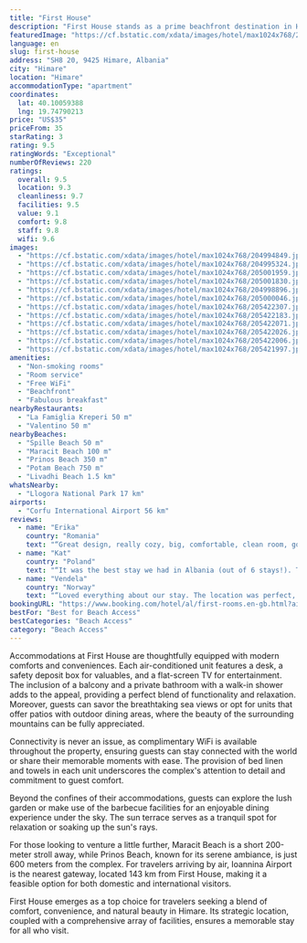 ```yaml
---
title: "First House"
description: "First House stands as a prime beachfront destination in Himare, mere steps away from the pristine Spille Beach."
featuredImage: "https://cf.bstatic.com/xdata/images/hotel/max1024x768/204994849.jpg?k=64f4ddfbc28d9b5130b5f754eb953e63a7a0cad3011e7fc48d3e1b1126c6344e&o=&hp=1"
language: en
slug: first-house
address: "SH8 20, 9425 Himare, Albania"
city: "Himare"
location: "Himare"
accommodationType: "apartment"
coordinates:
  lat: 40.10059388
  lng: 19.74790213
price: "US$35"
priceFrom: 35
starRating: 3
rating: 9.5
ratingWords: "Exceptional"
numberOfReviews: 220
ratings:
  overall: 9.5
  location: 9.3
  cleanliness: 9.7
  facilities: 9.5
  value: 9.1
  comfort: 9.8
  staff: 9.8
  wifi: 9.6
images:
  - "https://cf.bstatic.com/xdata/images/hotel/max1024x768/204994849.jpg?k=64f4ddfbc28d9b5130b5f754eb953e63a7a0cad3011e7fc48d3e1b1126c6344e&o=&hp=1"
  - "https://cf.bstatic.com/xdata/images/hotel/max1024x768/204995324.jpg?k=1d68c230b4a1522b8b1147fa8f274d19ef047b075c148b6217d3ec66e84630c1&o=&hp=1"
  - "https://cf.bstatic.com/xdata/images/hotel/max1024x768/205001959.jpg?k=861dd3633017856d60b06bac56ceb3e890dddf3f5474750b9a46612f801aa465&o=&hp=1"
  - "https://cf.bstatic.com/xdata/images/hotel/max1024x768/205001830.jpg?k=e69b088a825f5711ae88f754d9efa6bf6c55ef8f7731318c1cb0fc708761891d&o=&hp=1"
  - "https://cf.bstatic.com/xdata/images/hotel/max1024x768/204998896.jpg?k=0038c8f9d3c6988f06de64911bcb4628194e3d2b3e398214cae55bd65dfaf42c&o=&hp=1"
  - "https://cf.bstatic.com/xdata/images/hotel/max1024x768/205000046.jpg?k=b66ab326e68c253bd5b74f00a9de5d62b07d7b5c4247e4923637eca62fddea8f&o=&hp=1"
  - "https://cf.bstatic.com/xdata/images/hotel/max1024x768/205422307.jpg?k=b8c644471b8b825246a520e65e5039c4ea925ae43b992f7b65bd27df56730cfe&o=&hp=1"
  - "https://cf.bstatic.com/xdata/images/hotel/max1024x768/205422183.jpg?k=13bacd3859f8e47c227539d01d1502b7acc787d69ed269fd7a1b06dfbcaa3cc5&o=&hp=1"
  - "https://cf.bstatic.com/xdata/images/hotel/max1024x768/205422071.jpg?k=cf5d1fb3212a833280e9fabf9f69880af712da0823af66db7edbcb145d36d609&o=&hp=1"
  - "https://cf.bstatic.com/xdata/images/hotel/max1024x768/205422026.jpg?k=83a1f0e2e2d87807c8dd5bce6bfbfed22d483fa330dc61222f56de7d8f102c74&o=&hp=1"
  - "https://cf.bstatic.com/xdata/images/hotel/max1024x768/205422006.jpg?k=2d4cff872b2dc972d191c53947b48546740dc104311053a3f5be772f5a2bd8d2&o=&hp=1"
  - "https://cf.bstatic.com/xdata/images/hotel/max1024x768/205421997.jpg?k=113828633159ad10d53eeb5f3e15d0307f4cc4f0def532ab3d2da0840b0d2e2e&o=&hp=1"
amenities:
  - "Non-smoking rooms"
  - "Room service"
  - "Free WiFi"
  - "Beachfront"
  - "Fabulous breakfast"
nearbyRestaurants:
  - "La Famiglia Kreperi 50 m"
  - "Valentino 50 m"
nearbyBeaches:
  - "Spille Beach 50 m"
  - "Maracit Beach 100 m"
  - "Prinos Beach 350 m"
  - "Potam Beach 750 m"
  - "Livadhi Beach 1.5 km"
whatsNearby:
  - "Llogora National Park 17 km"
airports:
  - "Corfu International Airport 56 km"
reviews:
  - name: "Erika"
    country: "Romania"
    text: "“Great design, really cozy, big, comfortable, clean room, good location, near to the beach, simple, but good breakfast, nice hosts.”"
  - name: "Kat"
    country: "Poland"
    text: "“It was the best stay we had in Albania (out of 6 stays!). This place combines the best of Greece & Albania the owner is greek-albanian). Perfect location, very kind & attentive owner, very good breakfast. Wholeheartedly recommend, great value for...”"
  - name: "Vendela"
    country: "Norway"
    text: "“Loved everything about our stay. The location was perfect, our room had a breath taking view and the staff was really kind and helpful. Breakfast was also really lovely.”"
bookingURL: "https://www.booking.com/hotel/al/first-rooms.en-gb.html?aid=8035640"
bestFor: "Best for Beach Access"
bestCategories: "Beach Access"
category: "Beach Access"
---
```


Accommodations at First House are thoughtfully equipped with modern comforts and conveniences. Each air-conditioned unit features a desk, a safety deposit box for valuables, and a flat-screen TV for entertainment. The inclusion of a balcony and a private bathroom with a walk-in shower adds to the appeal, providing a perfect blend of functionality and relaxation. Moreover, guests can savor the breathtaking sea views or opt for units that offer patios with outdoor dining areas, where the beauty of the surrounding mountains can be fully appreciated.

Connectivity is never an issue, as complimentary WiFi is available throughout the property, ensuring guests can stay connected with the world or share their memorable moments with ease. The provision of bed linen and towels in each unit underscores the complex's attention to detail and commitment to guest comfort.

Beyond the confines of their accommodations, guests can explore the lush garden or make use of the barbecue facilities for an enjoyable dining experience under the sky. The sun terrace serves as a tranquil spot for relaxation or soaking up the sun's rays.

For those looking to venture a little further, Maracit Beach is a short 200-meter stroll away, while Prinos Beach, known for its serene ambiance, is just 600 meters from the complex. For travelers arriving by air, Ioannina Airport is the nearest gateway, located 143 km from First House, making it a feasible option for both domestic and international visitors.

First House emerges as a top choice for travelers seeking a blend of comfort, convenience, and natural beauty in Himare. Its strategic location, coupled with a comprehensive array of facilities, ensures a memorable stay for all who visit.
